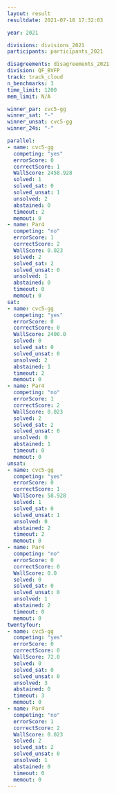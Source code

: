 ```yaml
---
layout: result
resultdate: 2021-07-18 17:32:03

year: 2021

divisions: divisions_2021
participants: participants_2021

disagreements: disagreements_2021
division: QF_BVFP
track: track_cloud
n_benchmarks: 3
time_limit: 1200
mem_limit: N/A

winner_par: cvc5-gg
winner_sat: "-"
winner_unsat: cvc5-gg
winner_24s: "-"

parallel:
- name: cvc5-gg
  competing: "yes"
  errorScore: 0
  correctScore: 1
  WallScore: 2458.928
  solved: 1
  solved_sat: 0
  solved_unsat: 1
  unsolved: 2
  abstained: 0
  timeout: 2
  memout: 0
- name: Par4
  competing: "no"
  errorScore: 1
  correctScore: 2
  WallScore: 0.023
  solved: 2
  solved_sat: 2
  solved_unsat: 0
  unsolved: 1
  abstained: 0
  timeout: 0
  memout: 0
sat:
- name: cvc5-gg
  competing: "yes"
  errorScore: 0
  correctScore: 0
  WallScore: 2400.0
  solved: 0
  solved_sat: 0
  solved_unsat: 0
  unsolved: 2
  abstained: 1
  timeout: 2
  memout: 0
- name: Par4
  competing: "no"
  errorScore: 1
  correctScore: 2
  WallScore: 0.023
  solved: 2
  solved_sat: 2
  solved_unsat: 0
  unsolved: 0
  abstained: 1
  timeout: 0
  memout: 0
unsat:
- name: cvc5-gg
  competing: "yes"
  errorScore: 0
  correctScore: 1
  WallScore: 58.928
  solved: 1
  solved_sat: 0
  solved_unsat: 1
  unsolved: 0
  abstained: 2
  timeout: 2
  memout: 0
- name: Par4
  competing: "no"
  errorScore: 0
  correctScore: 0
  WallScore: 0.0
  solved: 0
  solved_sat: 0
  solved_unsat: 0
  unsolved: 1
  abstained: 2
  timeout: 0
  memout: 0
twentyfour:
- name: cvc5-gg
  competing: "yes"
  errorScore: 0
  correctScore: 0
  WallScore: 72.0
  solved: 0
  solved_sat: 0
  solved_unsat: 0
  unsolved: 3
  abstained: 0
  timeout: 3
  memout: 0
- name: Par4
  competing: "no"
  errorScore: 1
  correctScore: 2
  WallScore: 0.023
  solved: 2
  solved_sat: 2
  solved_unsat: 0
  unsolved: 1
  abstained: 0
  timeout: 0
  memout: 0
---
```

